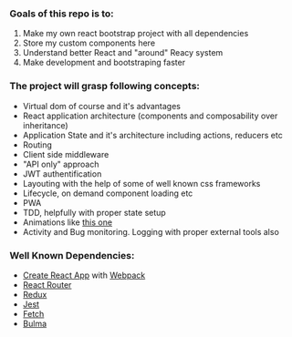 ### Goals of this repo is to:

1. Make my own react bootstrap project with all dependencies
2. Store my custom components here
3. Understand better React and "around" Reacy system
4. Make development and bootstraping faster

### The project will grasp following concepts:

- Virtual dom of course and it's advantages
- React application architecture (components and composability over inheritance)
- Application State and it's architecture including actions, reducers etc
- Routing
- Client side middleware
- "API only" approach
- JWT authentification
- Layouting with the help of some of well known css frameworks
- Lifecycle, on demand component loading etc
- PWA
- TDD, helpfully with proper state setup
- Animations like [this one](https://github.com/chenglou/react-motion)
- Activity and Bug monitoring. Logging with proper external tools also

### Well Known Dependencies:

- [Create React App](https://github.com/facebookincubator/create-react-app) with [Webpack](https://github.com/webpack/webpack)
- [React Router](https://github.com/ReactTraining/react-router)
- [Redux](https://github.com/reactjs/redux)
- [Jest](https://github.com/facebook/jest)
- [Fetch](https://github.com/github/fetch)
- [Bulma](https://github.com/jgthms/bulma)
